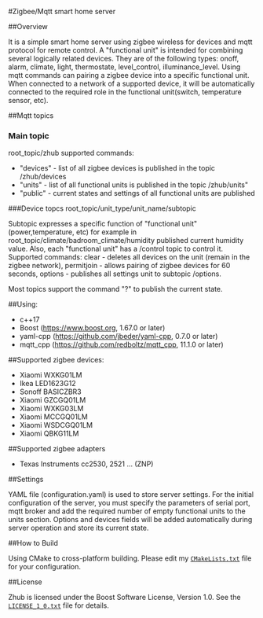 #Zigbee/Mqtt smart home server

##Overview

It is a simple smart home server using zigbee wireless for devices and mqtt protocol for remote control. A "functional unit" is intended for combining several logically related devices. They are of the following types: onoff, alarm, climate, light, thermostate, level_control, illuminance_level. Using mqtt commands can pairing a zigbee device into a specific functional unit. When connected to a network of a supported device, it will be automatically connected to the required role in the functional unit(switch, temperature sensor, etc).

##Mqtt topics

### Main topic
root_topic/zhub supported commands:
- "devices" - list of all zigbee devices is published in the topic /zhub/devices
- "units" -  list of all functional units is published in the topic /zhub/units"
- "public" - current states and settings of all functional units are published

###Device topcs
root_topic/unit_type/unit_name/subtopic

Subtopic expresses a specific function of "functional unit" (power,temperature, etc) for example in root_topic/climate/badroom_climate/humidity published current humidity value. Also, each "functional unit" has a /control topic to control it. Supported commands: clear - deletes all devices on the unit (remain in the zigbee network), permitjoin - allows pairing of zigbee devices for 60 seconds, options - publishes all settings
unit to subtopic /options.

Most topics support the command "?" to publish the current state.

##Using:
- c++17
- Boost (https://www.boost.org, 1.67.0 or later)
- yaml-cpp (https://github.com/jbeder/yaml-cpp, 0.7.0 or later)
- mqtt_cpp (https://github.com/redboltz/mqtt_cpp, 11.1.0 or later)

##Supported zigbee devices:

- Xiaomi WXKG01LM
- Ikea LED1623G12
- Sonoff BASICZBR3
- Xiaomi GZCGQ01LM
- Xiaomi WXKG03LM
- Xiaomi MCCGQ01LM
- Xiaomi WSDCGQ01LM
- Xiaomi QBKG11LM

##Supported zigbee adapters

- Texas Instruments cc2530, 2521 ... (ZNP)

##Settings

YAML file (configuration.yaml) is used to store server settings. For the initial configuration of the server, you must specify the parameters of serial port, mqtt broker and add the required number of empty functional units to the units section. Options and devices fields will be added automatically during server operation and store its current state.

##How to Build

Using CMake to cross-platform building. Please edit my [`CMakeLists.txt`](./CMakeLists.txt) file for your configuration.

##License

Zhub is licensed under the Boost Software License, Version 1.0. See the [`LICENSE_1_0.txt`](./LICENSE_1_0.txt) file for details.